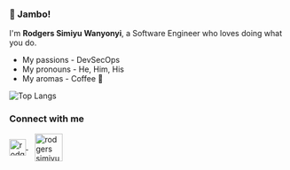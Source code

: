 ### :wave: Jambo! 

I'm **Rodgers Simiyu Wanyonyi**, a Software Engineer who loves doing what you do.

- My passions - DevSecOps
- My pronouns - He, Him, His
- My aromas - Coffee :slightly_smiling_face:

![Top Langs](https://github-readme-stats.vercel.app/api/top-langs/?username=devsimiyu&theme=tokyonight&layout=compact)

### Connect with me

<a href="https://www.linkedin.com/in/rodgers-wanyonyi-9510a61a4/" style="margin-right: 12px" target="_blank"> 
  <img align="center" src="https://upload.wikimedia.org/wikipedia/commons/thumb/c/ca/LinkedIn_logo_initials.png/768px-LinkedIn_logo_initials.png" alt="rodgers wanyonyi" width="30" />
</a>

<a href="https://twitter.com/RodgerSimiyu" target="blank"> 
  <img align="center" src="https://www.hamiltoncountyhealth.org/wp-content/uploads/Twitter-Logo.png" alt="rodgers simiyu" width="50" />
</a>
